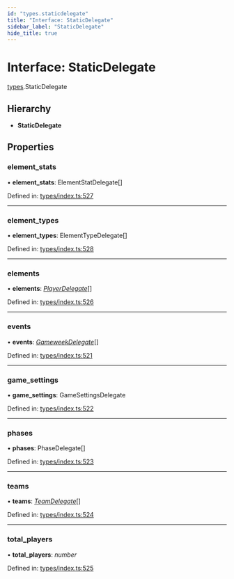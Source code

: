 ```yaml
---
id: "types.staticdelegate"
title: "Interface: StaticDelegate"
sidebar_label: "StaticDelegate"
hide_title: true
---
```


# Interface: StaticDelegate

[types](../modules/types.md).StaticDelegate

## Hierarchy

* **StaticDelegate**

## Properties

### element\_stats

• **element\_stats**: ElementStatDelegate[]

Defined in: [types/index.ts:527](https://github.com/wamburu/fpl-ts/blob/3b599ec/src/types/index.ts#L527)

___

### element\_types

• **element\_types**: ElementTypeDelegate[]

Defined in: [types/index.ts:528](https://github.com/wamburu/fpl-ts/blob/3b599ec/src/types/index.ts#L528)

___

### elements

• **elements**: [*PlayerDelegate*](../modules/types.md#playerdelegate)[]

Defined in: [types/index.ts:526](https://github.com/wamburu/fpl-ts/blob/3b599ec/src/types/index.ts#L526)

___

### events

• **events**: [*GameweekDelegate*](../modules/types.md#gameweekdelegate)[]

Defined in: [types/index.ts:521](https://github.com/wamburu/fpl-ts/blob/3b599ec/src/types/index.ts#L521)

___

### game\_settings

• **game\_settings**: GameSettingsDelegate

Defined in: [types/index.ts:522](https://github.com/wamburu/fpl-ts/blob/3b599ec/src/types/index.ts#L522)

___

### phases

• **phases**: PhaseDelegate[]

Defined in: [types/index.ts:523](https://github.com/wamburu/fpl-ts/blob/3b599ec/src/types/index.ts#L523)

___

### teams

• **teams**: [*TeamDelegate*](../modules/types.md#teamdelegate)[]

Defined in: [types/index.ts:524](https://github.com/wamburu/fpl-ts/blob/3b599ec/src/types/index.ts#L524)

___

### total\_players

• **total\_players**: *number*

Defined in: [types/index.ts:525](https://github.com/wamburu/fpl-ts/blob/3b599ec/src/types/index.ts#L525)
